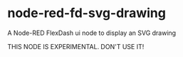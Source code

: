 # node-red-fd-svg-drawing
A Node-RED FlexDash ui node to display an SVG drawing

THIS NODE IS EXPERIMENTAL.  DON'T USE IT!
